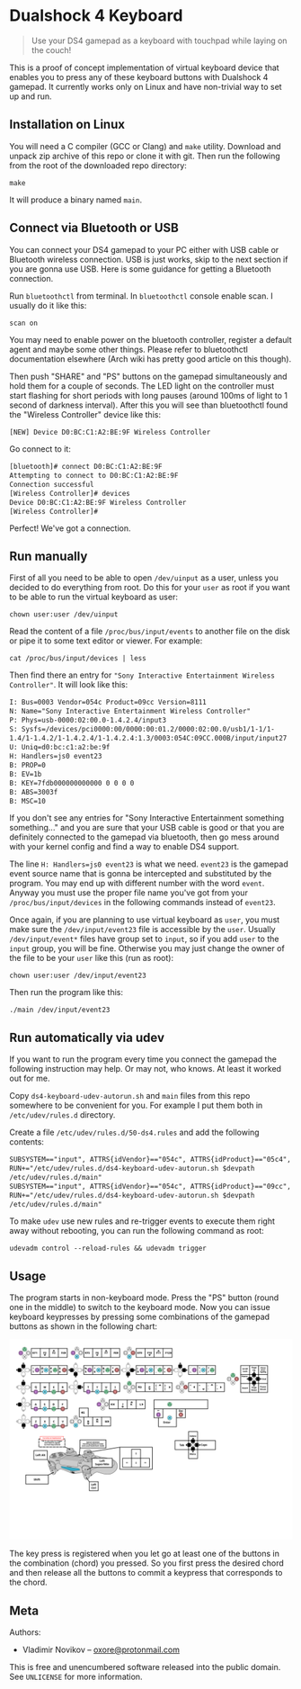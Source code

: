 # Dualshock 4 Keyboard
> Use your DS4 gamepad as a keyboard with touchpad while laying on the couch!

This is a proof of concept implementation of virtual keyboard device that
enables you to press any of these keyboard buttons with Dualshock 4 gamepad. It
currently works only on Linux and have non-trivial way to set up and run.

## Installation on Linux

You will need a C compiler (GCC or Clang) and `make` utility. Download and
unpack zip archive of this repo or clone it with git. Then run the following
from the root of the downloaded repo directory:

```
make
```

It will produce a binary named `main`.

## Connect via Bluetooth or USB

You can connect your DS4 gamepad to your PC either with USB cable or Bluetooth wireless connection. USB is just works, skip to the next section if you are gonna use USB. Here is some guidance for getting a Bluetooth connection.

Run `bluetoothctl` from terminal. In `bluetoothctl` console enable scan. I usually do it like this:

```
scan on
```

You may need to enable power on the bluetooth controller, register a default
agent and maybe some other things. Please refer to bluetoothctl documentation
elsewhere (Arch wiki has pretty good article on this though).

Then push "SHARE" and "PS" buttons on the gamepad simultaneously and hold them
for a couple of seconds. The LED light on the controller must start flashing for
short periods with long pauses (around 100ms of light to 1 second of darkness
interval). After this you will see than bluetoothctl found the "Wireless
Controller" device like this:

```
[NEW] Device D0:BC:C1:A2:BE:9F Wireless Controller
```

Go connect to it:

```
[bluetooth]# connect D0:BC:C1:A2:BE:9F
Attempting to connect to D0:BC:C1:A2:BE:9F
Connection successful
[Wireless Controller]# devices
Device D0:BC:C1:A2:BE:9F Wireless Controller
[Wireless Controller]#
```

Perfect! We've got a connection.

## Run manually

First of all you need to be able to open `/dev/uinput` as a user, unless you
decided to do everything from root. Do this for your `user` as root if you want
to be able to run the virtual keyboard as user:

```
chown user:user /dev/uinput
```

Read the content of a file `/proc/bus/input/events` to another file on the disk or pipe it to some text editor or viewer. For example:

```
cat /proc/bus/input/devices | less
```

Then find there an entry for `"Sony Interactive Entertainment Wireless Controller"`. It will look like this:

```
I: Bus=0003 Vendor=054c Product=09cc Version=8111
N: Name="Sony Interactive Entertainment Wireless Controller"
P: Phys=usb-0000:02:00.0-1.4.2.4/input3
S: Sysfs=/devices/pci0000:00/0000:00:01.2/0000:02:00.0/usb1/1-1/1-1.4/1-1.4.2/1-1.4.2.4/1-1.4.2.4:1.3/0003:054C:09CC.000B/input/input27
U: Uniq=d0:bc:c1:a2:be:9f
H: Handlers=js0 event23
B: PROP=0
B: EV=1b
B: KEY=7fdb000000000000 0 0 0 0
B: ABS=3003f
B: MSC=10
```

If you don't see any entries for "Sony Interactive Entertainment something something..." and you are sure that your USB cable is good or that you are definitely connected to the gamepad via bluetooth, then go mess around with your kernel config and find a way to enable DS4 support.

The line `H: Handlers=js0 event23` is what we need. `event23` is the gamepad event source name that is gonna be intercepted and substituted by the program. You may end up with different number with the word `event`. Anyway you must use the proper file name you've got from your `/proc/bus/input/devices` in the following commands instead of `event23`.

Once again, if you are planning to use virtual keyboard as `user`, you must make sure the `/dev/input/event23` file is accessible by the `user`. Usually `/dev/input/event*` files have group set to `input`, so if you add `user` to the `input` group, you will be fine. Otherwise you may just change the owner of the file to be your `user` like this (run as root):

```
chown user:user /dev/input/event23
```

Then run the program like this:

```
./main /dev/input/event23
```

## Run automatically via udev

If you want to run the program every time you connect the gamepad the following instruction may help. Or may not, who knows. At least it worked out for me.

Copy `ds4-keyboard-udev-autorun.sh` and `main` files from this repo somewhere to be convenient for you. For example I put them both in `/etc/udev/rules.d` directory.

Create a file `/etc/udev/rules.d/50-ds4.rules` and add the following contents:

```
SUBSYSTEM=="input", ATTRS{idVendor}=="054c", ATTRS{idProduct}=="05c4", RUN+="/etc/udev/rules.d/ds4-keyboard-udev-autorun.sh $devpath /etc/udev/rules.d/main"
SUBSYSTEM=="input", ATTRS{idVendor}=="054c", ATTRS{idProduct}=="09cc", RUN+="/etc/udev/rules.d/ds4-keyboard-udev-autorun.sh $devpath /etc/udev/rules.d/main"
```

To make `udev` use new rules and re-trigger events to execute them right away without rebooting, you can run the following command as root:

```
udevadm control --reload-rules && udevadm trigger
```

## Usage

The program starts in non-keyboard mode. Press the "PS" button (round one in the middle) to switch to the keyboard mode. Now you can issue keyboard keypresses by pressing some combinations of the gamepad buttons as shown in the following chart:

![Key mapping](layout.svg)

The key press is registered when you let go at least one of the buttons in the combination (chord) you pressed. So you first press the desired chord and then release all the buttons to commit a keypress that corresponds to the chord.

## Meta

Authors:
- Vladimir Novikov – oxore@protonmail.com

This is free and unencumbered software released into the public domain. See
``UNLICENSE`` for more information.

<!-- Markdown link & img dfn's -->
[readme-template]: https://github.com/dbader/readme-template
